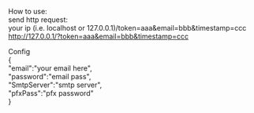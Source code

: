 How to use:\
send http request:\
your ip (i.e. localhost or 127.0.0.1)/token=aaa&email=bbb&timestamp=ccc \
http://127.0.0.1/?token=aaa&email=bbb&timestamp=ccc 

Config\
{\
    "email":"your email here",\
    "password":"email pass",\
    "SmtpServer":"smtp server",\
    "pfxPass":"pfx password"\
}